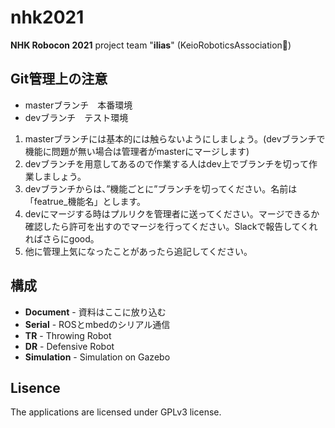 # nhk2021
**NHK Robocon 2021** project  team "**ilias**" (KeioRoboticsAssociation:robot:)



## Git管理上の注意

- masterブランチ　本番環境
- devブランチ　テスト環境



1. masterブランチには基本的には触らないようにしましょう。(devブランチで機能に問題が無い場合は管理者がmasterにマージします)
2. devブランチを用意してあるので作業する人はdev上でブランチを切って作業しましょう。
3. devブランチからは、”機能ごとに”ブランチを切ってください。名前は「featrue_機能名」とします。
4. devにマージする時はプルリクを管理者に送ってください。マージできるか確認したら許可を出すのでマージを行ってください。Slackで報告してくれればさらにgood。
5. 他に管理上気になったことがあったら追記してください。



## 構成

- **Document** - 資料はここに放り込む
- **Serial** - ROSとmbedのシリアル通信
- **TR** - Throwing Robot
- **DR** - Defensive Robot
- **Simulation** - Simulation on Gazebo



## Lisence

The applications are licensed under GPLv3 license.
